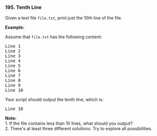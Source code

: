 <h3 align="left"> 195. Tenth Line</h3>
<div><p>Given a text file&nbsp;<code>file.txt</code>, print&nbsp;just the 10th line of the&nbsp;file.</p>

<p><strong>Example:</strong></p>

<p>Assume that <code>file.txt</code> has the following content:</p>

<pre>Line 1
Line 2
Line 3
Line 4
Line 5
Line 6
Line 7
Line 8
Line 9
Line 10
</pre>

<p>Your script should output the tenth line, which is:</p>

<pre>Line 10
</pre>

<div class="spoilers"><b>Note:</b><br>
1. If the file contains less than 10 lines, what should you output?<br>
2. There's at least three different solutions. Try to explore all possibilities.</div>
</div>